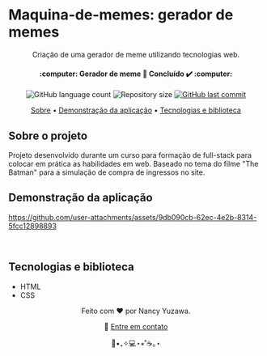 <h1>
  Maquina-de-memes: gerador de memes
</h1>

<p align="center">
	Criação de uma gerador de meme utilizando tecnologias web.
</p>
<p align="center">
  <h4 align="center"> 
    :computer: Gerador de meme 🚀 Concluído ✔️ :computer:
  </h4>
</p>

<p align="center">
  <img alt="GitHub language count" src="https://img.shields.io/github/languages/count/nancyuzawa/Projeto-batman?color=%2304D361">
   <img alt="Repository size" src="https://img.shields.io/github/repo-size/nancyuzawa/Projeto-batman">
  <a href="https://github.com/tgmarinho/nlw1/commits/master">
    <img alt="GitHub last commit" src="https://img.shields.io/github/last-commit/nancyuzawa/Projeto-batman">
  </a>
</p>

<p align="center">  
	<a href="#sobre">Sobre</a> • <a href="#demo">Demonstração da aplicação</a> • <a href="#tecnologias">Tecnologias e biblioteca</a>
</p>

<h2 id="sobre">
	Sobre o projeto
</h2>
<p>
	Projeto desenvolvido durante um curso para formação de full-stack para colocar em prática as habilidades em web. Baseado no tema do filme "The Batman" para a simulação de compra de ingressos no site.
 
</p>

<h2 id="demo">
	Demonstração da aplicação
</h2>

https://github.com/user-attachments/assets/9db090cb-62ec-4e2b-8314-5fcc12898893

<br>

<h2 id="tecnologias">
	Tecnologias e biblioteca
</h2>
<ul>
	<li>
		HTML
	</li>
	<li>
		CSS
	</li>
</ul>
<p align="center">
	Feito com ❤️ por Nancy Yuzawa. 
</p>
<p align="center">
	👋 <a href="https://www.linkedin.com/in/nancy-yuzawa">Entre em contato</a>
</p>
<div align = "center">🌿•₊✧💻⋆⭒˚☕️｡⋆</div>
